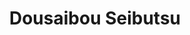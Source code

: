 --- 
title: "Dousaibou Seibutsu"
publishdate: "2019-2-6T16:48:46+02:00"
src: "https://365manga.net/manga/dousaibou-seibutsu"
image: "https://data.365manga.net/images/thumbnails/30624-dousaibou-seibutsu.jpg"
description: " Nakagawa and Yokota are two boys very much in love with each other. Yokota is more open with his feelings, but Nakagawa is easily embarrassed of public displays of affection. Though they may be outwardly different, their feelings for each other are the same and their connection is such that they liken themselves to Dousaibou Seibutsu (Same-Cell Organisms)."
---